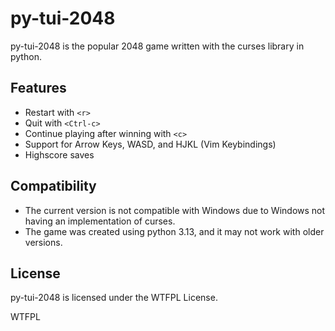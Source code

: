 # py-tui-2048
py-tui-2048 is the popular 2048 game written with the curses library in python.

## Features
- Restart with `<r>`
- Quit with `<Ctrl-c>`
- Continue playing after winning with `<c>`
- Support for Arrow Keys, WASD, and HJKL (Vim Keybindings)
- Highscore saves

## Compatibility
- The current version is not compatible with Windows due to Windows not having an implementation of curses.
- The game was created using python 3.13, and it may not work with older versions.

## License
py-tui-2048 is licensed under the WTFPL License.

<a href="http://www.wtfpl.net/"><img
     src="http://www.wtfpl.net/wp-content/uploads/2012/12/wtfpl-badge-4.png"
     width="80" height="15" alt="WTFPL" /></a>
